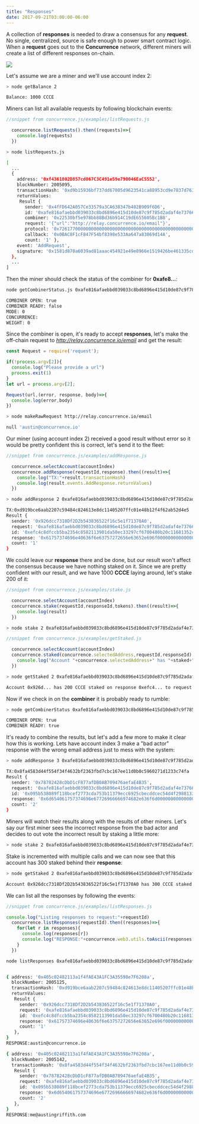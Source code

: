 ```yaml
---
title: "Responses"
date: 2017-09-21T03:00:00-06:00
---
```


A collection of **responses** is needed to draw a consensus for any **request**. No single, centralized, source is safe enough to power smart contract logic. When a **request** goes out to the **Concurrence** network, different miners will create a list of different responses on-chain.

<img  src="/images/responsesheader.png" >

Let's assume we are a miner and we'll use account index 2:

```bash
> node getBalance 2

Balance: 1000 CCCE
```

Miners can list all available requests by following blockchain events:

```Javascript
//snippet from concurrence.js/examples/listRequests.js

  concurrence.listRequests().then((requests)=>{
    console.log(requests)
  })

```
```bash
> node listRequests.js

[
  ...
  {
    address: '0xf4361802D857cd067C3C491e59e790046EaC5552',
    blockNumber: 2005095,
    transactionHash: '0xd9b15936bf737dd67005d9623541ca88953cd9e7837d763c4f5b516e524acad6',
    returnValues:
     Result {
       sender: '0x4fFD642A057Ce33579a3CA638347b402B909f6D6',
       id: '0xafe816afaebbd039033c8bd6896e415d10de87c9f785d2adaf4e73766303ce05',
       combiner: '0x22530bf5e978bb88Bd36b914C19dE655605Bc1B8',
       request: '{"url":"http://relay.concurrence.io/email"}',
       protocol: '0x7261770000000000000000000000000000000000000000000000000000000000',
       callback: '0x0BAC8F1cF847F54bf8398e533Aa647a83869d14A',
       count: '1' },
    event: 'AddRequest',
    signature: '0x1581d870a6039ad81aaac454921e49e8966e1519426be461335cdf12bd03e06b',
  },
  ...
]
```

Then the miner should check the status of the combiner for **0xafe8...**:

```bash
node getCombinerStatus.js 0xafe816afaebbd039033c8bd6896e415d10de87c9f785d2adaf4e73766303ce05

COMBINER OPEN: true
COMBINER READY: false
MODE: 0
CONCURRENCE:
WEIGHT: 0
```

Since the combiner is open, it's ready to accept **responses**, let's make the off-chain request to *http://relay.concurrence.io/email* and get the result:

```Javascript
const Request = require('request');

if(!process.argv[2]){
  console.log("Please provide a url")
  process.exit(1)
}
let url = process.argv[2];

Request(url,(error, response, body)=>{
  console.log(error,body)
})

```
```bash
> node makeRawRequest http://relay.concurrence.io/email

null 'austin@concurrence.io'
```

Our miner (using account index 2) received a good result without error so it would be pretty confident this is correct, let's send it to the fleet:

```Javascript
//snippet from concurrence.js/examples/addResponse.js

  concurrence.selectAccount(accountIndex)
  concurrence.addResponse(requestId,response).then((result)=>{
    console.log("TX:"+result.transactionHash)
    console.log(result.events.AddResponse.returnValues)
  })

```
```bash
> node addResponse 2 0xafe816afaebbd039033c8bd6896e415d10de87c9f785d2adaf4e73766303ce05 "austin@concurrence.io"

TX:0xd919bce6aab2207c59484c824613e8dc11405207ffc01e48b12f4f62ab52d4e5
Result {
  sender: '0x926dcc7318Df2D2b543836522f16c5e1f71370A0',
  request: '0xafe816afaebbd039033c8bd6896e415d10de87c9f785d2adaf4e73766303ce05',
  id: '0xefc4c8dfccb5ba2354c8582113901da50ec33297cf6700480b20c11681352cb1',
  response: '0x61757374696e40636f6e63757272656e63652e696f0000000000000000000000',
  count: '1'
}
```

We could leave our **response** there and be done, but our result won't affect the consensus because we have nothing staked on it. Since we are pretty confident with our result, and we have 1000 **CCCE** laying around, let's stake 200 of it:

```Javascript
//snippet from concurrence.js/examples/stake.js

  concurrence.selectAccount(accountIndex)
  concurrence.stake(requestId,responseId,tokens).then((result)=>{
    console.log(result)
  })

```
```bash
> node stake 2 0xafe816afaebbd039033c8bd6896e415d10de87c9f785d2adaf4e73766303ce05 0xefc4c8dfccb5ba2354c8582113901da50ec33297cf6700480b20c11681352cb1 200
```

```Javascript
//snippet from concurrence.js/examples/getStaked.js

  concurrence.selectAccount(accountIndex)
  concurrence.staked(concurrence.selectedAddress,requestId,responseId).then((staked)=>{
    console.log("Account "+concurrence.selectedAddress+" has "+staked+" "+concurrence.symbol+" staked on response "+responseId+" to request "+requestId)
  })

```
```bash
> node getStaked 2 0xafe816afaebbd039033c8bd6896e415d10de87c9f785d2adaf4e73766303ce05 0xefc4c8dfccb5ba2354c8582113901da50ec33297cf6700480b20c11681352cb1

Account 0x926d... has 200 CCCE staked on response 0xefc4... to request 0xafe8...
```

Now if we check in on the **combiner** it is probably ready to rumble:

```bash
> node getCombinerStatus 0xafe816afaebbd039033c8bd6896e415d10de87c9f785d2adaf4e73766303ce05

COMBINER OPEN: true
COMBINER READY: true
```

It's ready to combine the results, but let's add a few more to make it clear how this is working. Lets have account index 3 make a "bad actor" response with the wrong email address just to mess with the system:

```bash
> node addResponse 3 0xafe816afaebbd039033c8bd6896e415d10de87c9f785d2adaf4e73766303ce05 "me@austingriffith.com"

TX:0x8fa4583d44f554f34f4632bf2363fbd7cbc167ee11d0b0c5960271d1233c74fa
Result {
  sender: '0x78782428cDbD1cF877afDB0AB709476aefaE4B35',
  request: '0xafe816afaebbd039033c8bd6896e415d10de87c9f785d2adaf4e73766303ce05',
  id: '0x095b538089f118bcef2773cda753b11379ecc6925cbecddcec54d4f2988133ad',
  response: '0x6d654061757374696e67726966666974682e636f6d0000000000000000000000',
  count: '2'
}
```

Miners will watch their results along with the results of other miners. Let's say our first miner sees the incorrect response from the bad actor and decides to out vote the incorrect result by staking a little more:

```bash
> node stake 2 0xafe816afaebbd039033c8bd6896e415d10de87c9f785d2adaf4e73766303ce05 0xefc4c8dfccb5ba2354c8582113901da50ec33297cf6700480b20c11681352cb1 100
```

Stake is incremented with multiple calls and we can now see that this account has 300 staked behind their **response**:
```bash
> node getStaked 2 0xafe816afaebbd039033c8bd6896e415d10de87c9f785d2adaf4e73766303ce05 0xefc4c8dfccb5ba2354c8582113901da50ec33297cf6700480b20c11681352cb1

Account 0x926dcc7318Df2D2b543836522f16c5e1f71370A0 has 300 CCCE staked on response 0xefc4c8dfccb5ba2354c8582113901da50ec33297cf6700480b20c11681352cb1 to request 0xafe816afaebbd039033c8bd6896e415d10de87c9f785d2adaf4e73766303ce05
```

We can list all the responses by following the events:

```Javascript
//snippet from concurrence.js/examples/listResponses.js

console.log("Listing responses to request:"+requestId)
  concurrence.listResponses(requestId).then((responses)=>{
    for(let r in responses){
      console.log(responses[r])
      console.log("RESPONSE:"+concurrence.web3.utils.toAscii(responses[r].returnValues['response']))
    }
  })

```
```bash
node listResponses 0xafe816afaebbd039033c8bd6896e415d10de87c9f785d2adaf4e73766303ce05


{ address: '0x405c02482113a1f4fAE43A1FC3A35598e7F6208a',
  blockNumber: 2005125,
  transactionHash: '0xd919bce6aab2207c59484c824613e8dc11405207ffc01e48b12f4f62ab52d4e5',
  returnValues:
   Result {
     sender: '0x926dcc7318Df2D2b543836522f16c5e1f71370A0',
     request: '0xafe816afaebbd039033c8bd6896e415d10de87c9f785d2adaf4e73766303ce05',
     id: '0xefc4c8dfccb5ba2354c8582113901da50ec33297cf6700480b20c11681352cb1',
     response: '0x61757374696e40636f6e63757272656e63652e696f0000000000000000000000',
     count: '1'
   },
}
RESPONSE:austin@concurrence.io

{ address: '0x405c02482113a1f4fAE43A1FC3A35598e7F6208a',
  blockNumber: 2005142,
  transactionHash: '0x8fa4583d44f554f34f4632bf2363fbd7cbc167ee11d0b0c5960271d1233c74fa',
   Result {
     sender: '0x78782428cDbD1cF877afDB0AB709476aefaE4B35',
     request: '0xafe816afaebbd039033c8bd6896e415d10de87c9f785d2adaf4e73766303ce05',
     id: '0x095b538089f118bcef2773cda753b11379ecc6925cbecddcec54d4f2988133ad',
     response: '0x6d654061757374696e67726966666974682e636f6d0000000000000000000000',
     count: '2'
   },
}
RESPONSE:me@austingriffith.com
```

